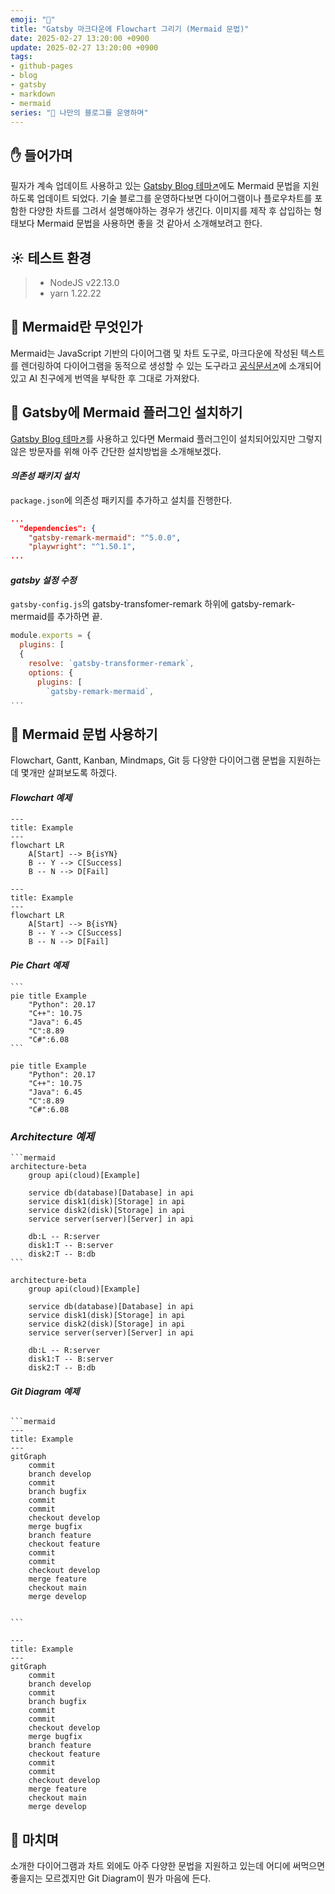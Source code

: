 ```yaml
---
emoji: "🧜"
title: "Gatsby 마크다운에 Flowchart 그리기 (Mermaid 문법)"
date: 2025-02-27 13:20:00 +0900
update: 2025-02-27 13:20:00 +0900
tags:
- github-pages
- blog
- gatsby
- markdown
- mermaid
series: "📝 나만의 블로그를 운영하며"
---
```


## ✋ 들어가며
필자가 계속 업데이트 사용하고 있는 [Gatsby Blog 테마↗](https://github.com/rundevelrun/gatsby-starter-rundevelrun)에도 Mermaid 문법을 지원하도록 업데이트 되었다.
기술 블로그를 운영하다보면 다이어그램이나 플로우차트를 포함한 다양한 차트를 그려서 설명해야하는 경우가 생긴다. 이미지를 제작 후 삽입하는 형태보다 Mermaid 문법을 사용하면 좋을 것 같아서 소개해보려고 한다.


## ☀️ 테스트 환경
> - NodeJS v22.13.0
> - yarn 1.22.22

## 🔎 Mermaid란 무엇인가
Mermaid는 JavaScript 기반의 다이어그램 및 차트 도구로,
마크다운에 작성된 텍스트를 렌더링하여 다이어그램을 동적으로 생성할 수 있는 도구라고 [공식문서↗](https://mermaid.js.org/intro/)에 소개되어있고 AI 친구에게 번역을 부탁한 후 그대로 가져왔다.

## 🧜 Gatsby에 Mermaid 플러그인 설치하기
[Gatsby Blog 테마↗](https://github.com/rundevelrun/gatsby-starter-rundevelrun)를 사용하고 있다면 Mermaid 플러그인이 설치되어있지만 그렇지 않은 방문자를 위해 아주 간단한 설치방법을 소개해보겠다.


#### ***의존성 패키지 설치***

`package.json`에 의존성 패키지를 추가하고 설치를 진행한다. 

```json
...
  "dependencies": {
    "gatsby-remark-mermaid": "^5.0.0",
    "playwright": "^1.50.1",
...
```

#### ***gatsby 설정 수정***

`gatsby-config.js`의 gatsby-transfomer-remark 하위에 gatsby-remark-mermaid를 추가하면 끝.
```js
module.exports = {
  plugins: [
  {
    resolve: `gatsby-transformer-remark`,
    options: {
      plugins: [
        `gatsby-remark-mermaid`,
...
```

## 📝 Mermaid 문법 사용하기
Flowchart, Gantt, Kanban, Mindmaps, Git 등 다양한 다이어그램 문법을 지원하는데 몇개만 살펴보도록 하겠다.

#### ***Flowchart 예제***

````
--- 
title: Example
---
flowchart LR
    A[Start] --> B{isYN}
    B -- Y --> C[Success]
    B -- N --> D[Fail]
````

```mermaid
--- 
title: Example
---
flowchart LR
    A[Start] --> B{isYN}
    B -- Y --> C[Success]
    B -- N --> D[Fail]
```

#### ***Pie Chart 예제***
````
```
pie title Example
    "Python": 20.17
    "C++": 10.75
    "Java": 6.45
    "C":8.89
    "C#":6.08
```
````

```mermaid
pie title Example
    "Python": 20.17
    "C++": 10.75
    "Java": 6.45
    "C":8.89
    "C#":6.08
```

### ***Architecture 예제***

````
```mermaid
architecture-beta
    group api(cloud)[Example]
    
    service db(database)[Database] in api
    service disk1(disk)[Storage] in api
    service disk2(disk)[Storage] in api
    service server(server)[Server] in api
    
    db:L -- R:server
    disk1:T -- B:server
    disk2:T -- B:db
```
````

```mermaid
architecture-beta
    group api(cloud)[Example]
    
    service db(database)[Database] in api
    service disk1(disk)[Storage] in api
    service disk2(disk)[Storage] in api
    service server(server)[Server] in api
    
    db:L -- R:server
    disk1:T -- B:server
    disk2:T -- B:db
```

#### ***Git Diagram 예제***

````

```mermaid
---
title: Example
---
gitGraph
    commit
    branch develop
    commit
    branch bugfix
    commit
    commit
    checkout develop
    merge bugfix
    branch feature
    checkout feature
    commit
    commit
    checkout develop
    merge feature
    checkout main
    merge develop
    

```
````


```mermaid
---
title: Example
---
gitGraph
    commit
    branch develop
    commit
    branch bugfix
    commit
    commit
    checkout develop
    merge bugfix
    branch feature
    checkout feature
    commit
    commit
    checkout develop
    merge feature
    checkout main
    merge develop
```

## 👋 마치며
소개한 다이어그램과 차트 외에도 아주 다양한 문법을 지원하고 있는데 어디에 써먹으면 좋을지는 모르겠지만 Git Diagram이 뭔가 마음에 든다.